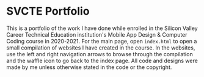 # SVCTE Portfolio

This is a portfolio of the work I have done while enrolled in the Silicon Valley Career Technical Education institution's Mobile App Design & Computer Coding course in 2020-2021. For the main page, open ```index.html``` to open a small compilation of websites I have created in the course. In the websites, use the left and right navigation arrows to browse through the compilation and the waffle icon to go back to the index page. All code and designs were made by me unless otherwise stated in the code or the copyright.
